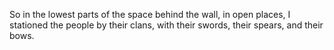 So in the lowest parts of the space behind the wall, in open places, I stationed the people by their clans, with their swords, their spears, and their bows.
